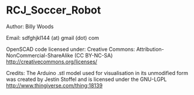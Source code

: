 # RCJ_Soccer_Robot

Author:
	Billy Woods

Email:
	sdfghjkl144 (at) gmail (dot) com
	
OpenSCAD code licensed under:
	Creative Commons: Attribution-NonCommercial-ShareAlike (CC BY-NC-SA)
	http://creativecommons.org/licenses/
	
Credits:
	The Arduino .stl model used for visualisation in its unmodified form was created by
	Jestin Stoffel and is licensed under the GNU-LGPL
	http://www.thingiverse.com/thing:18139